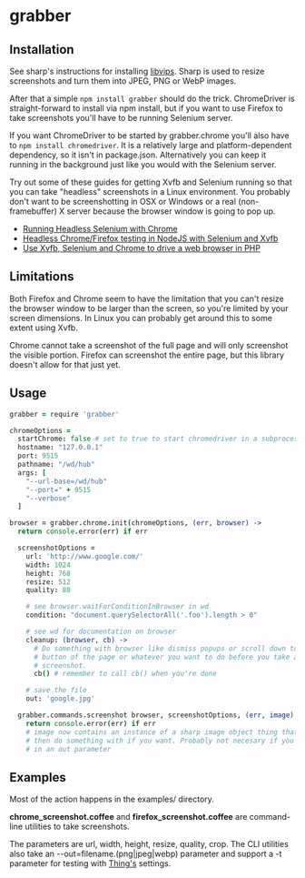 grabber
=======

Installation
------------

See sharp's instructions for installing
[libvips](https://github.com/lovell/sharp#installation). Sharp is used to
resize screenshots and turn them into JPEG, PNG or WebP images.

After that a simple `npm install grabber` should do the trick.
ChromeDriver is straight-forward to install via npm install, but if you want to
use Firefox to take screenshots you'll have to be running Selenium server.

If you want ChromeDriver to be started by grabber.chrome you'll also have to
`npm install chromedriver`. It is a relatively large and platform-dependent
dependency, so it isn't in package.json. Alternatively you can keep it running
in the background just like you would with the Selenium server.

Try out some of these guides for getting Xvfb and Selenium running so that you
can take "headless" screenshots in a Linux environment. You probably don't want
to be screenshotting in OSX or Windows or a real (non-framebuffer) X server
because the browser window is going to pop up.

* [Running Headless Selenium with Chrome](http://www.chrisle.me/2013/08/running-headless-selenium-with-chrome/)
* [Headless Chrome/Firefox testing in NodeJS with Selenium and Xvfb](http://codeutopia.net/blog/2013/07/13/headless-chromefirefox-testing-in-nodejs-with-selenium-and-xvfb/)
* [Use Xvfb, Selenium and Chrome to drive a web browser in PHP](http://www.yann.com/en/use-xvfb-selenium-and-chrome-to-drive-a-web-browser-in-php-23/08/2012.html)


Limitations
-----------

Both Firefox and Chrome seem to have the limitation that you can't resize the
browser window to be larger than the screen, so you're limited by your screen
dimensions. In Linux you can probably get around this to some extent using
Xvfb.

Chrome cannot take a screenshot of the full page and will only screenshot the
visible portion. Firefox can screenshot the entire page, but this library
doesn't allow for that just yet.


Usage
-----

```coffeescript
grabber = require 'grabber'

chromeOptions =
  startChrome: false # set to true to start chromedriver in a subprocess
  hostname: "127.0.0.1"
  port: 9515
  pathname: "/wd/hub"
  args: [
    "--url-base=/wd/hub"
    "--port=" + 9515
    "--verbose"
  ]

browser = grabber.chrome.init(chromeOptions, (err, browser) ->
  return console.error(err) if err

  screenshotOptions =
    url: 'http://www.google.com/'
    width: 1024
    height: 768
    resize: 512
    quality: 80

    # see browser.waitForConditionInBrowser in wd
    condition: "document.querySelectorAll('.foo').length > 0"

    # see wd for documentation on browser
    cleanup: (browser, cb) ->
      # Do something with browser like dismiss popups or scroll down to the
      # button of the page or whatever you want to do before you take a
      # screenshot.
      cb() # remember to call cb() when you're done

    # save the file
    out: 'google.jpg'

  grabber.commands.screenshot browser, screenshotOptions, (err, image) ->
    return console.error(err) if err
    # image now contains an instance of a sharp image object thing that you can
    # then do something with if you want. Probably not necesary if you passed
    # in an out parameter
```

Examples
--------

Most of the action happens in the examples/ directory.

**chrome_screenshot.coffee** and **firefox_screenshot.coffee** are command-line
utilities to take screenshots.

The parameters are url, width, height, resize, quality, crop. The CLI utilities
also take an --out=filename.(png|jpeg|webp) parameter and support a -t
parameter for testing with [Thing's](http://thing.io/) settings.

